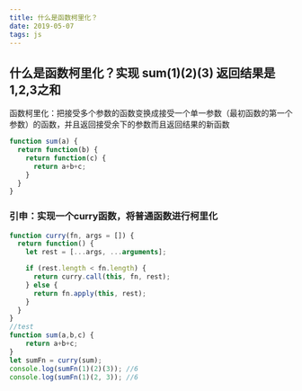 ```yaml
---
title: 什么是函数柯里化？
date: 2019-05-07
tags: js
---
```


## 什么是函数柯里化？实现 sum(1)(2)(3) 返回结果是1,2,3之和

函数柯里化：把接受多个参数的函数变换成接受一个单一参数（最初函数的第一个参数）的函数，并且返回接受余下的参数而且返回结果的新函数

``` js
function sum(a) {
  return function(b) {
    return function(c) {
      return a+b+c;
    }
  }
}
```

### 引申：实现一个curry函数，将普通函数进行柯里化

``` js
function curry(fn, args = []) {
  return function() {
    let rest = [...args, ...arguments];

    if (rest.length < fn.length) {
      return curry.call(this, fn, rest);
    } else {
      return fn.apply(this, rest);
    }
  }
}
//test
function sum(a,b,c) {
    return a+b+c;
}
let sumFn = curry(sum);
console.log(sumFn(1)(2)(3)); //6
console.log(sumFn(1)(2, 3)); //6
```
